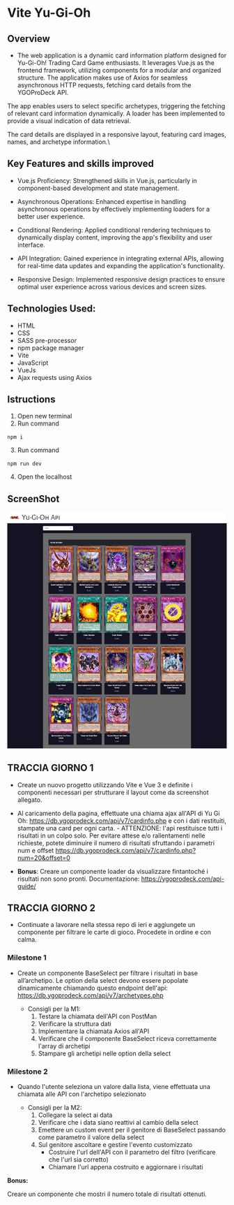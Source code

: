 # Vite Yu-Gi-Oh

## Overview

- The web application is a dynamic card information platform designed for Yu-Gi-Oh! Trading Card Game enthusiasts. It leverages Vue.js as the frontend framework, utilizing components for a modular and organized structure. The application makes use of Axios for seamless asynchronous HTTP requests, fetching card details from the YGOProDeck API.

The app enables users to select specific archetypes, triggering the fetching of relevant card information dynamically. A loader has been implemented to provide a visual indication of data retrieval.

The card details are displayed in a responsive layout, featuring card images, names, and archetype information.\

## Key Features and skills improved

- Vue.js Proficiency: Strengthened skills in Vue.js, particularly in component-based development and state management.

- Asynchronous Operations: Enhanced expertise in handling asynchronous operations by effectively implementing loaders for a better user experience.

- Conditional Rendering: Applied conditional rendering techniques to dynamically display content, improving the app's flexibility and user interface.

- API Integration: Gained experience in integrating external APIs, allowing for real-time data updates and expanding the application's functionality.

- Responsive Design: Implemented responsive design practices to ensure optimal user experience across various devices and screen sizes.

## Technologies Used:

- HTML
- CSS
- SASS pre-processor
- npm package manager
- Vite
- JavaScript
- VueJs
- Ajax requests using Axios

## Istructions

1. Open new terminal
2. Run command

```
npm i
```

3. Run command

```
npm run dev
```
4. Open the localhost

## ScreenShot

![Alt text](/public/yu-gi-oh-screenshot.png)

## TRACCIA GIORNO 1

- Create un nuovo progetto utilizzando Vite e Vue 3 e definite i componenti necessari per strutturare il layout come da screenshot allegato.

- Al caricamento della pagina, effettuate una chiama ajax all'API di Yu Gi Oh: https://db.ygoprodeck.com/api/v7/cardinfo.php
  e con i dati restituiti, stampate una card per ogni carta. - ATTENZIONE: l'api restituisce tutti i risultati in un colpo solo. Per evitare attese e/o rallentamenti nelle richieste, potete diminuire il numero di risultati sfruttando i parametri num e offset
  https://db.ygoprodeck.com/api/v7/cardinfo.php?num=20&offset=0

- **Bonus**:
  Creare un componente loader da visualizzare fintantoché i risultati non sono pronti.
  Documentazione: https://ygoprodeck.com/api-guide/

## TRACCIA GIORNO 2

- Continuate a lavorare nella stessa repo di ieri e aggiungete un componente per filtrare le carte di gioco. Procedete in ordine e con calma.

### Milestone 1

- Create un componente BaseSelect per filtrare i risultati in base all’archetipo. Le option della select devono essere popolate dinamicamente chiamando questo endpoint dell'api:
  https://db.ygoprodeck.com/api/v7/archetypes.php

  - Consigli per la M1:
    1. Testare la chiamata dell'API con PostMan
    2. Verificare la struttura dati
    3. Implementare la chiamata Axios all'API
    4. Verificare che il componente BaseSelect riceva correttamente l'array di archetipi
    5. Stampare gli archetipi nelle option della select

### Milestone 2

- Quando l'utente seleziona un valore dalla lista, viene effettuata una chiamata alle API con l'archetipo selezionato

  - Consigli per la M2:
    1. Collegare la select ai data
    2. Verificare che i data siano reattivi al cambio della select
    3. Emettere un custom event per il genitore di BaseSelect passando come parametro il valore della select
    4. Sul genitore ascoltare e gestire l'evento customizzato
       - Costruire l'url dell'API con il parametro del filtro (verificare che l'url sia corretto)
       - Chiamare l'url appena costruito e aggiornare i risultati

**Bonus:**

Creare un componente che mostri il numero totale di risultati ottenuti.
